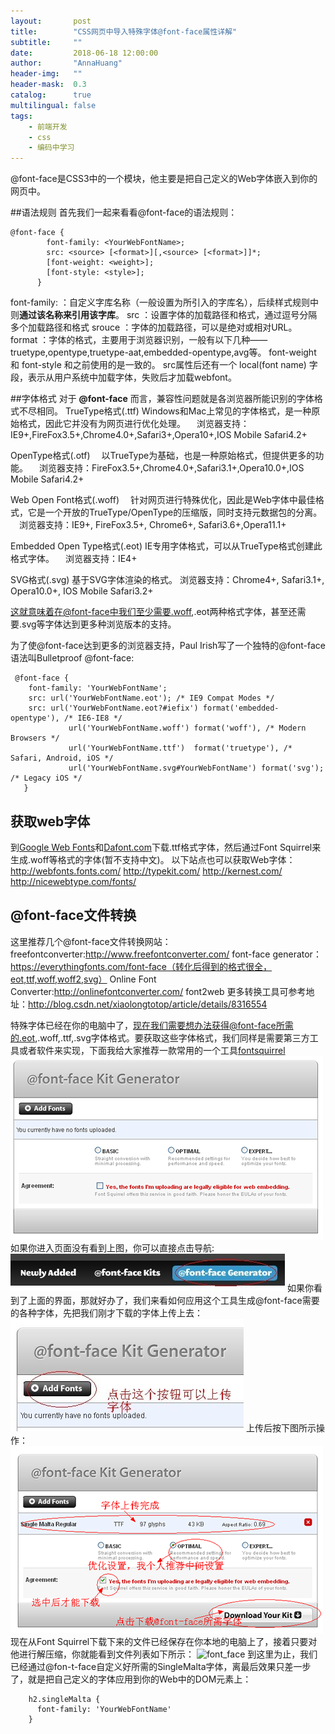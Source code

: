 ```yaml
---
layout:       post
title:        "CSS网页中导入特殊字体@font-face属性详解"
subtitle:     ""
date:         2018-06-18 12:00:00
author:       "AnnaHuang"
header-img:   ""
header-mask:  0.3
catalog:      true
multilingual: false
tags:
    - 前端开发
    - css
    - 编码中学习
---
```

@font-face是CSS3中的一个模块，他主要是把自己定义的Web字体嵌入到你的网页中。

##语法规则
首先我们一起来看看@font-face的语法规则：
```
@font-face {
        font-family: <YourWebFontName>;
        src: <source> [<format>][,<source> [<format>]]*;
        [font-weight: <weight>];
        [font-style: <style>];
      }
```
font-family: <YourWebFontName> ：自定义字库名称（一般设置为所引入的字库名），后续样式规则中则**通过该名称来引用该字库**。
src ：设置字体的加载路径和格式，通过逗号分隔多个加载路径和格式
srouce ：字体的加载路径，可以是绝对或相对URL。
format ：字体的格式，主要用于浏览器识别，一般有以下几种——truetype,opentype,truetype-aat,embedded-opentype,avg等。
font-weight 和 font-style 和之前使用的是一致的。
src属性后还有一个 local(font name) 字段，表示从用户系统中加载字体，失败后才加载webfont。

##字体格式
对于 **@font-face** 而言，兼容性问题就是各浏览器所能识别的字体格式不尽相同。
TrueType格式(.ttf)
Windows和Mac上常见的字体格式，是一种原始格式，因此它并没有为网页进行优化处理。
　浏览器支持：IE9+,FireFox3.5+,Chrome4.0+,Safari3+,Opera10+,IOS Mobile Safari4.2+

OpenType格式(.otf)
　以TrueType为基础，也是一种原始格式，但提供更多的功能。
　浏览器支持：FireFox3.5+,Chrome4.0+,Safari3.1+,Opera10.0+,IOS Mobile Safari4.2+

Web Open Font格式(.woff)
　针对网页进行特殊优化，因此是Web字体中最佳格式，它是一个开放的TrueType/OpenType的压缩版，同时支持元数据包的分离。
　浏览器支持：IE9+, FireFox3.5+, Chrome6+, Safari3.6+,Opera11.1+

Embedded Open Type格式(.eot)
IE专用字体格式，可以从TrueType格式创建此格式字体。
　浏览器支持：IE4+

SVG格式(.svg)
基于SVG字体渲染的格式。
浏览器支持：Chrome4+, Safari3.1+, Opera10.0+, IOS Mobile Safari3.2+

这就意味着在@font-face中我们至少需要.woff,.eot两种格式字体，甚至还需要.svg等字体达到更多种浏览版本的支持。

为了使@font-face达到更多的浏览器支持，Paul Irish写了一个独特的@font-face语法叫Bulletproof @font-face:
```
 @font-face {
    font-family: 'YourWebFontName';
    src: url('YourWebFontName.eot'); /* IE9 Compat Modes */
    src: url('YourWebFontName.eot?#iefix') format('embedded-opentype'), /* IE6-IE8 */
             url('YourWebFontName.woff') format('woff'), /* Modern Browsers */
             url('YourWebFontName.ttf')  format('truetype'), /* Safari, Android, iOS */
             url('YourWebFontName.svg#YourWebFontName') format('svg'); /* Legacy iOS */
   }
```
## 获取web字体
到[Google Web Fonts](http://www.google.com/webfonts)和[Dafont.com](https://www.dafont.com/theme.php?cat=605)下载.ttf格式字体，然后通过Font Squirrel来生成.woff等格式的字体(暂不支持中文)。
以下站点也可以获取Web字体：
http://webfonts.fonts.com/
http://typekit.com/
http://kernest.com/
http://nicewebtype.com/fonts/

## @font-face文件转换
这里推荐几个@font-face文件转换网站：
freefontconverter:http://www.freefontconverter.com/
font-face generator：https://everythingfonts.com/font-face（转化后得到的格式很全，eot,ttf,woff,woff2,svg）
Online Font Converter:http://onlinefontconverter.com/
font2web
更多转换工具可参考地址：http://blog.csdn.net/xiaolongtotop/article/details/8316554

特殊字体已经在你的电脑中了，现在我们需要想办法获得@font-face所需的.eot,.woff,.ttf,.svg字体格式。要获取这些字体格式，我们同样是需要第三方工具或者软件来实现，下面我给大家推荐一款常用的一个工具[fontsquirrel](https://www.fontsquirrel.com/tools/webfont-generator)
![font_face](./img/in-post/font_face.png)
如果你进入页面没有看到上图，你可以直接点击导航:
![font_face](./img/in-post/font_face_1.png)
如果你看到了上面的界面，那就好办了，我们来看如何应用这个工具生成@font-face需要的各种字体，先把我们刚才下载的字体上传上去：
![font_face](./img/in-post/font_face_2.png)
上传后按下图所示操作：
![font_face](./img/in-post/font_face_3.png)
现在从Font Squirrel下载下来的文件已经保存在你本地的电脑上了，接着只要对他进行解压缩，你就能看到文件列表如下所示：
![font_face](./img/inpost/font_face_4.png)
                     到这里为止，我们已经通过@fon-t-face自定义好所需的SingleMalta字体，离最后效果只差一步了，就是把自己定义的字体应用到你的Web中的DOM元素上：
```
    h2.singleMalta {
      font-family: 'YourWebFontName'
    }
```



